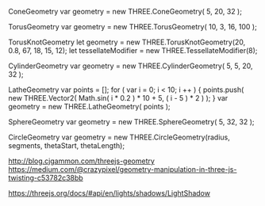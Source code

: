 ConeGeometry
  var geometry = new THREE.ConeGeometry( 5, 20, 32 );

TorusGeometry 
  var geometry = new THREE.TorusGeometry( 10, 3, 16, 100 );

TorusKnotGeometry
  let geometry = new THREE.TorusKnotGeometry(20, 0.8, 67, 18, 15, 12);
  let tessellateModifier = new THREE.TessellateModifier(8);

CylinderGeometry 
  var geometry = new THREE.CylinderGeometry( 5, 5, 20, 32 );

LatheGeometry
  var points = [];
  for ( var i = 0; i < 10; i ++ ) {
    points.push( new THREE.Vector2( Math.sin( i * 0.2 ) * 10 + 5, ( i - 5 ) * 2 ) );
  }
  var geometry = new THREE.LatheGeometry( points );

SphereGeometry 
  var geometry = new THREE.SphereGeometry( 5, 32, 32 );

CircleGeometry
  var geometry = new THREE.CircleGeometry(radius, segments, thetaStart, thetaLength);

http://blog.cjgammon.com/threejs-geometry
https://medium.com/@crazypixel/geometry-manipulation-in-three-js-twisting-c53782c38bb


https://threejs.org/docs/#api/en/lights/shadows/LightShadow

